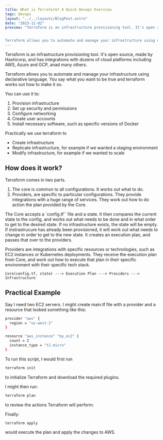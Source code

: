 ```yaml
---
title: What is Terraform? A Quick Devops Overview
tags: devops
layout: "../../layouts/BlogPost.astro"
date: "2023-11-02"
preview: "Terraform is an infrastructure provisioning tool. It's open source, made by Hashicorp, and has integrations with dozens of cloud platforms including AWS, Azure and GCP, anad many others.


Terraform allows you to automate and manage your infrastructure using declarative language. You say what you want to be true and terraform works out how to make it so."
---
```


Terraform is an infrastructure provisioning tool. It's open source, made by Hashicorp, and has integrations with dozens of cloud platforms including AWS, Azure and GCP, anad many others.

Terraform allows you to automate and manage your infrastructure using declarative language. You say what you want to be true and terraform works out how to make it so.

You can use it to:

1. Provision infrastructure
2. Set up security and permissions
3. Configure networking
4. Create user accounts
5. Install necessary software, such as specific versions of Docker

Practically we use terraform to

- Create infrastructure
- Replicate infrastructure, for example if we wanted a staging environment
- Modify infrastructure, for example if we wanted to scale

## How does it work?

Terraform comes in two parts.

1. The core is common to all configurations. It works out what to do.
2. Providers, are specific to particular configurations. They provide integrations with a huge range of services. They work out how to do action the plan provided by the Core.

The Core accepts a `config.tf`` file and a state. It then compares the current state to the config, and works out what needs to be done and in what order to get to the desired state. If no infrastructure exists, the state will be empty. If instrastrucure has already been provisioned, it will work out what needs to change in order to get to the new state. It creates an execution plan, and passes that over to the providers.

Providers are integrations with specific resources or technologies, such as EC2 instances or Kubernetes deployments. They receive the execution plan from Core, and work out how to execute that plan in their specific environment with their specific tech stack.

```
Core(config.tf, state) ---> Execution Plan ---> Providers ---> Infrastructure
```

## Practical Example

Say I need two EC2 servers. I might create main.tf file with a provider and a resource that looked something like this:

```sh
provider "aws" {
  region = "us-west-2"
}

resource "aws_instance" "my_ec2" {
  count = 2
  instance_type = "t2.micro"
}
```

To run this script, I would first run
 
```sh
terraform init
``` 

to initialize Terraform and download the required plugins.

I might then run: 

```sh
terraform plan
``` 

to review the actions Terraform will perform.

Finally: 

```sh
terraform apply
``` 

would execute the plan and apply the changes to AWS.



